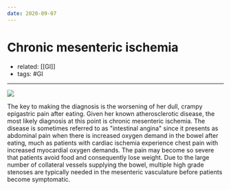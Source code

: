 ```yaml
---
date: 2020-09-07
---
```


# Chronic mesenteric ischemia

- related: [[GI]]
- tags: #GI
---

<!-- chronic mesenteric ischemia symptoms and pathophysiology -->

![](https://photos.thisispiggy.com/file/wikiFiles/20220813145638.png)

The key to making the diagnosis is the worsening of her dull, crampy epigastric pain after eating. Given her known atherosclerotic disease, the most likely diagnosis at this point is chronic mesenteric ischemia. The disease is sometimes referred to as "intestinal angina" since it presents as abdominal pain when there is increased oxygen demand in the bowel after eating, much as patients with cardiac ischemia experience chest pain with increased myocardial oxygen demands. The pain may become so severe that patients avoid food and consequently lose weight. Due to the large number of collateral vessels supplying the bowel, multiple high grade stenoses are typically needed in the mesenteric vasculature before patients become symptomatic.
